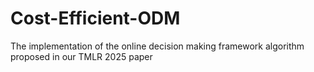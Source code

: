 # Cost-Efficient-ODM
The implementation of the online decision making framework algorithm proposed in our TMLR 2025 paper

